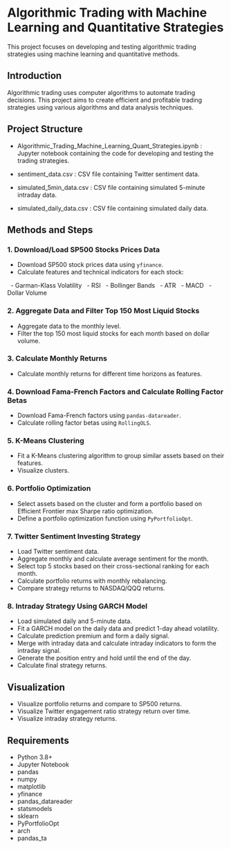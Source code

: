 # Algorithmic Trading with Machine Learning and Quantitative Strategies

This project focuses on developing and testing algorithmic trading strategies using machine learning and quantitative methods.

## Introduction

Algorithmic trading uses computer algorithms to automate trading decisions. This project aims to create efficient and profitable trading strategies using various algorithms and data analysis techniques.

## Project Structure

- Algorithmic_Trading_Machine_Learning_Quant_Strategies.ipynb : Jupyter notebook containing the code for developing and testing the trading strategies.

- sentiment_data.csv : CSV file containing Twitter sentiment data.

- simulated_5min_data.csv : CSV file containing simulated 5-minute intraday data.

- simulated_daily_data.csv : CSV file containing simulated daily data.

## Methods and Steps

### 1. Download/Load SP500 Stocks Prices Data

- Download SP500 stock prices data using `yfinance`.
- Calculate features and technical indicators for each stock:

  - Garman-Klass Volatility
  - RSI
  - Bollinger Bands
  - ATR
  - MACD
  - Dollar Volume

### 2. Aggregate Data and Filter Top 150 Most Liquid Stocks

- Aggregate data to the monthly level.
- Filter the top 150 most liquid stocks for each month based on dollar volume.

### 3. Calculate Monthly Returns

- Calculate monthly returns for different time horizons as features.

### 4. Download Fama-French Factors and Calculate Rolling Factor Betas

- Download Fama-French factors using `pandas-datareader`.
- Calculate rolling factor betas using `RollingOLS`.

### 5. K-Means Clustering

- Fit a K-Means clustering algorithm to group similar assets based on their features.
- Visualize clusters.

### 6. Portfolio Optimization

- Select assets based on the cluster and form a portfolio based on Efficient Frontier max Sharpe ratio optimization.
- Define a portfolio optimization function using `PyPortfolioOpt`.

### 7. Twitter Sentiment Investing Strategy

- Load Twitter sentiment data.
- Aggregate monthly and calculate average sentiment for the month.
- Select top 5 stocks based on their cross-sectional ranking for each month.
- Calculate portfolio returns with monthly rebalancing.
- Compare strategy returns to NASDAQ/QQQ returns.

### 8. Intraday Strategy Using GARCH Model

- Load simulated daily and 5-minute data.
- Fit a GARCH model on the daily data and predict 1-day ahead volatility.
- Calculate prediction premium and form a daily signal.
- Merge with intraday data and calculate intraday indicators to form the intraday signal.
- Generate the position entry and hold until the end of the day.
- Calculate final strategy returns.

## Visualization

- Visualize portfolio returns and compare to SP500 returns.
- Visualize Twitter engagement ratio strategy return over time.
- Visualize intraday strategy returns.

## Requirements

- Python 3.8+
- Jupyter Notebook
- pandas
- numpy
- matplotlib
- yfinance
- pandas_datareader
- statsmodels
- sklearn
- PyPortfolioOpt
- arch
- pandas_ta
